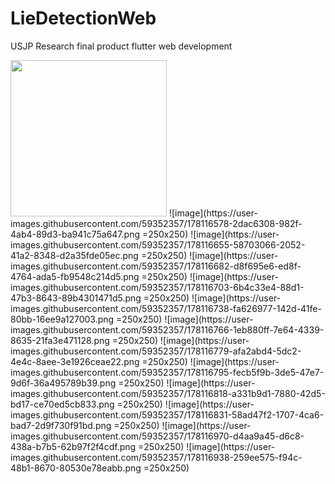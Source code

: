 # LieDetectionWeb
USJP Research final product flutter web development

<img src="https://user-images.githubusercontent.com/59352357/178116578-2dac6308-982f-4ab4-89d3-ba941c75a647.png" width="250" height="250">
![image](https://user-images.githubusercontent.com/59352357/178116578-2dac6308-982f-4ab4-89d3-ba941c75a647.png =250x250)
![image](https://user-images.githubusercontent.com/59352357/178116655-58703066-2052-41a2-8348-d2a35fde05ec.png =250x250)
![image](https://user-images.githubusercontent.com/59352357/178116682-d8f695e6-ed8f-4764-ada5-fb9548c214d5.png =250x250)
![image](https://user-images.githubusercontent.com/59352357/178116703-6b4c33e4-88d1-47b3-8643-89b4301471d5.png =250x250)
![image](https://user-images.githubusercontent.com/59352357/178116738-fa626977-142d-41fe-80bb-16ee9a127003.png =250x250)
![image](https://user-images.githubusercontent.com/59352357/178116766-1eb880ff-7e64-4339-8635-21fa3e471128.png =250x250)
![image](https://user-images.githubusercontent.com/59352357/178116779-afa2abd4-5dc2-4e4c-8aee-3e1926ceae22.png =250x250)
![image](https://user-images.githubusercontent.com/59352357/178116795-fecb5f9b-3de5-47e7-9d6f-36a495789b39.png =250x250)
![image](https://user-images.githubusercontent.com/59352357/178116818-a331b9d1-7880-42d5-bd17-ce70ed5cb833.png =250x250)
![image](https://user-images.githubusercontent.com/59352357/178116831-58ad47f2-1707-4ca6-bad7-2d9f730f91bd.png =250x250)
![image](https://user-images.githubusercontent.com/59352357/178116970-d4aa9a45-d6c8-438a-b7b5-62b97f2f4cdf.png =250x250)
![image](https://user-images.githubusercontent.com/59352357/178116938-259ee575-f94c-48b1-8670-80530e78eabb.png =250x250)

